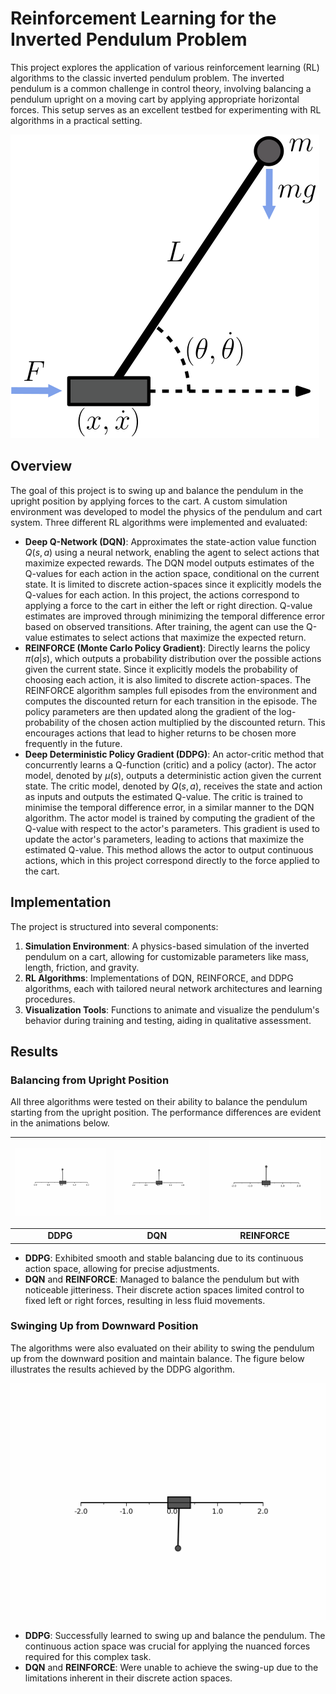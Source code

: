 # Reinforcement Learning for the Inverted Pendulum Problem

This project explores the application of various reinforcement learning (RL) algorithms to the classic inverted pendulum problem. The inverted pendulum is a common challenge in control theory, involving balancing a pendulum upright on a moving cart by applying appropriate horizontal forces. This setup serves as an excellent testbed for experimenting with RL algorithms in a practical setting.

![Pendulum Illustration](./figures/PendulumFig.svg)

## Overview

The goal of this project is to swing up and balance the pendulum in the upright position by applying forces to the cart. A custom simulation environment was developed to model the physics of the pendulum and cart system. Three different RL algorithms were implemented and evaluated:

- **Deep Q-Network (DQN)**: Approximates the state-action value function $Q(s, a)$ using a neural network, enabling the agent to select actions that maximize expected rewards. The DQN model outputs estimates of the Q-values for each action in the action space, conditional on the current state. It is limited to discrete action-spaces since it explicitly models the Q-values for each action. In this project, the actions correspond to applying a force to the cart in either the left or right direction. Q-value estimates are improved through minimizing the temporal difference error based on observed transitions. After training, the agent can use the Q-value estimates to select actions that maximize the expected return.
- **REINFORCE (Monte Carlo Policy Gradient)**: Directly learns the policy $\pi(a | s)$, which outputs a probability distribution over the possible actions given the current state. Since it explicitly models the probability of choosing each action, it is also limited to discrete action-spaces. The REINFORCE algorithm samples full episodes from the environment and computes the discounted return for each transition in the episode. The policy parameters are then updated along the gradient of the log-probability of the chosen action multiplied by the discounted return. This encourages actions that lead to higher returns to be chosen more frequently in the future.
- **Deep Deterministic Policy Gradient (DDPG)**: An actor-critic method that concurrently learns a Q-function (critic) and a policy (actor). The actor model, denoted by $\mu(s)$, outputs a deterministic action given the current state. The critic model, denoted by $Q(s, a)$, receives the state and action as inputs and outputs the estimated Q-value. The critic is trained to minimise the temporal difference error, in a similar manner to the DQN algorithm. The actor model is trained by computing the gradient of the Q-value with respect to the actor's parameters. This gradient is used to update the actor's parameters, leading to actions that maximize the estimated Q-value. This method allows the actor to output continuous actions, which in this project correspond directly to the force applied to the cart.


## Implementation

The project is structured into several components:

1. **Simulation Environment**: A physics-based simulation of the inverted pendulum on a cart, allowing for customizable parameters like mass, length, friction, and gravity.
2. **RL Algorithms**: Implementations of DQN, REINFORCE, and DDPG algorithms, each with tailored neural network architectures and learning procedures.
3. **Visualization Tools**: Functions to animate and visualize the pendulum's behavior during training and testing, aiding in qualitative assessment.

## Results

### Balancing from Upright Position

All three algorithms were tested on their ability to balance the pendulum starting from the upright position. The performance differences are evident in the animations below.

| ![DDPG Balancing](./figures/animation_DDPG_up_good.gif) | ![DQN Balancing](./figures/animation_DQN_up_good.gif) | ![REINFORCE Balancing](./figures/animation_REINFORCE_up_good.gif) |
|:---:|:---:|:---:|
| **DDPG** | **DQN** | **REINFORCE** |

- **DDPG**: Exhibited smooth and stable balancing due to its continuous action space, allowing for precise adjustments.
- **DQN** and **REINFORCE**: Managed to balance the pendulum but with noticeable jitteriness. Their discrete action spaces limited control to fixed left or right forces, resulting in less fluid movements.

### Swinging Up from Downward Position

The algorithms were also evaluated on their ability to swing the pendulum up from the downward position and maintain balance. The figure below illustrates the results achieved by the DDPG algorithm.

![DDPG Swing-Up](./figures/DDPG_swingUp_best.gif)

- **DDPG**: Successfully learned to swing up and balance the pendulum. The continuous action space was crucial for applying the nuanced forces required for this complex task.
- **DQN** and **REINFORCE**: Were unable to achieve the swing-up due to the limitations inherent in their discrete action spaces.
